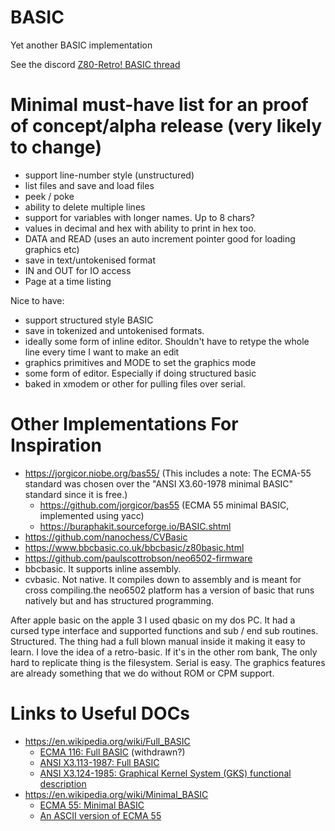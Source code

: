 # BASIC
Yet another BASIC implementation

See the discord [Z80-Retro! BASIC thread](https://discord.com/channels/1010951092277874791/1427916714548527176)

# Minimal must-have list for an proof of concept/alpha release (very likely to change)

- support line-number style (unstructured)
- list files and save and load files
- peek / poke
- ability to delete multiple lines
- support for variables with longer names. Up to 8 chars?
- values in decimal and hex with ability to print in hex too. 
- DATA and READ (uses an auto increment pointer good for loading graphics etc)
- save in text/untokenised format
- IN and OUT for IO access
- Page at a time listing

Nice to have:

- support structured style BASIC
- save in tokenized and untokenised formats. 
- ideally some form of inline editor.  Shouldn't have to retype the whole line every time I want to make an edit 
- graphics primitives and MODE to set the graphics mode
- some form of editor. Especially if doing structured basic
- baked in xmodem or other for pulling files over serial.

# Other Implementations For Inspiration

- https://jorgicor.niobe.org/bas55/ (This includes a note: The ECMA-55 standard was chosen over the "ANSI X3.60-1978 minimal BASIC" standard since it is free.)
  - https://github.com/jorgicor/bas55 (ECMA 55 minimal BASIC, implemented using yacc)
  - https://buraphakit.sourceforge.io/BASIC.shtml
- https://github.com/nanochess/CVBasic
- https://www.bbcbasic.co.uk/bbcbasic/z80basic.html
- https://github.com/paulscottrobson/neo6502-firmware
- bbcbasic.  It supports inline assembly.
- cvbasic.  Not native. It compiles down to assembly and is meant for cross compiling.the neo6502 platform has a version of basic that runs natively but and has structured programming.

After apple basic on the apple 3 I used qbasic on my dos PC.  It had a cursed type interface and supported functions and sub / end sub routines.  Structured.  The thing had a full blown manual inside it making it easy to learn.
I love the idea of a retro-basic.  If it's in the other rom bank,  The only hard to replicate thing is the filesystem. Serial is easy.  The graphics features are already something that we do without ROM or CPM support.

# Links to Useful DOCs

- https://en.wikipedia.org/wiki/Full_BASIC
  - [ECMA 116: Full BASIC](https://web.archive.org/web/20111014140105/http://www.ecma-international.org/publications/files/ECMA-ST-WITHDRAWN/ECMA-116,%201st%20edition,%20June%201986.pdf) (withdrawn?)
  - [ANSI X3.113-1987: Full BASIC](https://archive.org/details/federalinformat6821nati_0)
  - [ANSI X3.124-1985: Graphical Kernel System (GKS) functional description](https://nvlpubs.nist.gov/nistpubs/Legacy/FIPS/fipspub120-1.pdf)
- https://en.wikipedia.org/wiki/Minimal_BASIC
  - [ECMA 55: Minimal BASIC](https://www.ecma-international.org/wp-content/uploads/ECMA-55_1st_edition_january_1978.pdf)
  - [An ASCII version of ECMA 55](https://buraphakit.sourceforge.io/ECMA-55.TXT)
